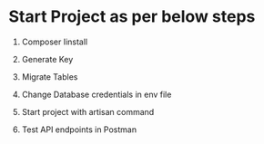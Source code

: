 # Start Project as per below steps

1) Composer Iinstall

2) Generate Key

3) Migrate Tables

4) Change Database credentials in env file

5) Start project with artisan command

6) Test API endpoints in Postman

